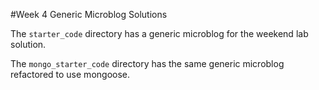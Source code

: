 #Week 4 Generic Microblog Solutions

The `starter_code` directory has a generic microblog for the weekend lab solution.

The `mongo_starter_code` directory has the same generic microblog refactored to use mongoose.

